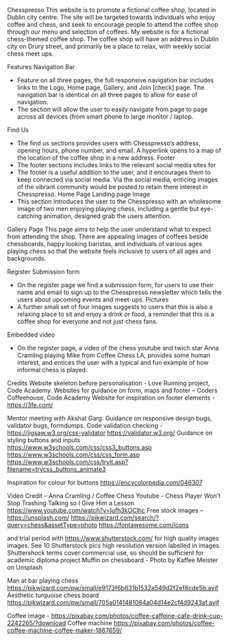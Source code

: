 Chesspresso
This website is to promote a fictional coffee shop, located in Dublin city centre.
The site will be targeted towards individuals who enjoy coffee and chess, and seek to encourage people to attend the coffee shop through our menu and selection of coffees.
My website is for a fictional chess-themed coffee shop. The coffee shop will have an address in Dublin city on Drury street, and primarily be a place to relax, with weekly social chess meet ups.

Features
Navigation Bar
-	Feature on all three pages, the full responsive navigation bar includes links to the Logo, Home page, Gallery, and Join [check] page. The navigation bar is identical on all three pages to allow for ease of navigation.
-	The section will allow the user to easily navigate from page to page across all devices (from smart phone to large monitor / laptop.

Find Us
-	The find us sections provides users with Chesspresso’s address, opening hours, phone number, and email. A hyperlink opens to a map of the location of the coffee shop in a new address.
Footer
-	The footer sections includes links to the relevant social media sites for 
-	The footer is a useful addition to the user, and it encourages them to keep connected via social media. Via the social media, enticing images of the vibrant community would be posted to retain there interest in Chesspresso.
Home Page
Landing page Image
-	This section introduces the user to the Chesspresso with an wholesome image of two men enjoying playing chess, including a gentle but eye-catching animation, designed grab the users attention.

Gallery Page
This page aims to help the user understand what to expect from attending the shop. There are appealing images of coffees beside chessboards, happy looking baristas, and individuals of various ages playing chess so that the website feels inclusive to users of all ages and backgrounds. 

Register
Submission form
-	On the register page we find a submission form, for users to use their name and email to sign up to the Chesspresso newsletter which tells the users about upcoming events and meet-ups.
Pictures
-	A further small set of four images suggests to users that this is also a relaxing place to sit and enjoy a drink or food, a reminder that this is a coffee shop for everyone and not just chess fans.

Embedded video
-	On the register page, a video of the chess youtube and twich star Anna Cramling playing Mike from Coffee Chess LA, provides some human interest, and entices the user with a typical and fun example of how informal chess is played.

Credits
Website skeleton before personalisation - Love Running project, Code Academy.
Websites for guidance on form, maps and footer – Coders Coffeehouse, Code Academy
Website for inspiration on footer elements - https://3fe.com/

Mentor meeting with Akshat Garg. Guidance on responsive design bugs, validator bugs, formdumps.
Code validation checking -
https://jigsaw.w3.org/css-validator
https://validator.w3.org/
Guidance on styling buttons and inputs
https://www.w3schools.com/css/css3_buttons.asp
https://www.w3schools.com/css/css_form.asp
https://www.w3schools.com/css/tryit.asp?filename=trycss_buttons_animate3


Inspiration for colour for buttons
https://encycolorpedia.com/046307

Video Credit – Anna Cramling / Coffee Chess Youtube - Chess Player Won't Stop Trashing Talking so I Give Him a Lesson 
https://www.youtube.com/watch?v=lufh3kOClhc
Free stock images – 
https://unsplash.com/
https://pikwizard.com/search/?query=chess&assetType=photo
https://fontawesome.com/icons

and trial period with 
https://www.shutterstock.com/
for high quality images images. See 10 Shutterstock pics high resolution version labelled in images. Shuttershock terms cover commercial use, so should be sufficient for academic diploma project
Muffin on chessboard - 
Photo by Kaffee Meister on Unsplash

Man at bar playing chess
https://pikwizard.com/pw/small/e9173f6b631b1532a549d2f2ef8cde5b.avif
Aesthetic turquoise chess board
https://pikwizard.com/pw/small/705a0141481084a04d14e2cf4d9243af.avif

Coffee image -
https://pixabay.com/photos/coffee-caffeine-cafe-drink-cup-2242265/?download
Coffee machine
https://pixabay.com/photos/coffee-coffee-machine-coffee-maker-1867659/
